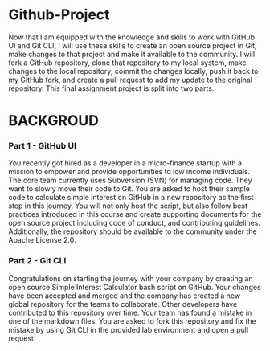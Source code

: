 # Github-Project

Now that I am equipped with the knowledge and skills to work with GitHub UI and Git CLI, I will use these skills to create an open source project in Git, make changes to that project and make it available to the community. I will fork a GitHub repository, clone that repository to my local system, make changes to the local repository, commit the changes locally, push it back to my GitHub fork, and create a pull request to add my update to the original repository. This final assignment project is split into two parts.

# **BACKGROUD**
### Part 1 - GitHub UI
You recently got hired as a developer in a micro-finance startup with a mission to empower and provide opportunities to low income individuals. The core team currently uses Subversion (SVN) for managing code. They want to slowly move their code to Git. You are asked to host their sample code to calculate simple interest on GitHub in a new repository as the first step in this journey. You will not only host the script, but also follow best practices introduced in this course and create supporting documents for the open source project including code of conduct, and contributing guidelines. Additionally, the repository should be available to the community under the Apache License 2.0.

### Part 2 - Git CLI
Congratulations on starting the journey with your company by creating an open source Simple Interest Calculator bash script on GitHub. Your changes have been accepted and merged and the company has created a new global repository for the teams to collaborate. Other developers have contributed to this repository over time. Your team has found a mistake in one of the markdown files. You are asked to fork this repository and fix the mistake by using Git CLI in the provided lab environment and open a pull request.
